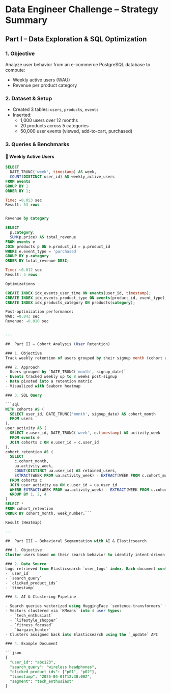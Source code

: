 # Data Engineer Challenge – Strategy Summary

## Part I – Data Exploration & SQL Optimization

### 1. Objective
Analyze user behavior from an e-commerce PostgreSQL database to compute:
- Weekly active users (WAU)
- Revenue per product category

### 2. Dataset & Setup
- Created 3 tables: `users`, `products`, `events`
- Inserted:
  - 1,000 users over 12 months
  - 20 products across 5 categories
  - 50,000 user events (viewed, add-to-cart, purchased)

### 3. Queries & Benchmarks

#### 📘 Weekly Active Users

```sql
SELECT
  DATE_TRUNC('week', timestamp) AS week,
  COUNT(DISTINCT user_id) AS weekly_active_users
FROM events
GROUP BY 1
ORDER BY 1;

Time: ~0.053 sec
Result: 53 rows


Revenue by Category

SELECT
  p.category,
  SUM(p.price) AS total_revenue
FROM events e
JOIN products p ON e.product_id = p.product_id
WHERE e.event_type = 'purchased'
GROUP BY p.category
ORDER BY total_revenue DESC;

Time: ~0.012 sec
Result: 5 rows

Optimizations

CREATE INDEX idx_events_user_time ON events(user_id, timestamp);
CREATE INDEX idx_events_product_type ON events(product_id, event_type);
CREATE INDEX idx_products_category ON products(category);

Post-optimization performance:
WAU: ~0.043 sec
Revenue: ~0.010 sec


---

##  Part II – Cohort Analysis (User Retention)

### 1. Objective
Track weekly retention of users grouped by their signup month (cohort analysis).

### 2. Approach
- Users grouped by `DATE_TRUNC('month', signup_date)`
- Events tracked weekly up to 8 weeks post-signup
- Data pivoted into a retention matrix
- Visualized with Seaborn heatmap

### 3. SQL Query

```sql
WITH cohorts AS (
  SELECT user_id, DATE_TRUNC('month', signup_date) AS cohort_month
  FROM users
),
user_activity AS (
  SELECT e.user_id, DATE_TRUNC('week', e.timestamp) AS activity_week
  FROM events e
  JOIN cohorts c ON e.user_id = c.user_id
),
cohort_retention AS (
  SELECT
    c.cohort_month,
    ua.activity_week,
    COUNT(DISTINCT ua.user_id) AS retained_users,
    EXTRACT(WEEK FROM ua.activity_week) - EXTRACT(WEEK FROM c.cohort_month) AS week_number
  FROM cohorts c
  JOIN user_activity ua ON c.user_id = ua.user_id
  WHERE EXTRACT(WEEK FROM ua.activity_week) - EXTRACT(WEEK FROM c.cohort_month) BETWEEN 0 AND 7
  GROUP BY 1, 2, 4
)
SELECT *
FROM cohort_retention
ORDER BY cohort_month, week_number;```

Result (Heatmap)

---

##  Part III – Behavioral Segmentation with AI & Elasticsearch

### 1. Objective
Cluster users based on their search behavior to identify intent-driven segments.

### 2. Data Source
Logs retrieved from Elasticsearch `user_logs` index. Each document contains:
- `user_id`
- `search_query`
- `clicked_product_ids`
- `timestamp`

### 3. AI & Clustering Pipeline

- Search queries vectorized using HuggingFace `sentence-transformers` (MiniLM-L6-v2)
- Vectors clustered via `KMeans` into 4 user types:
  - `tech_enthusiast`
  - `lifestyle_shopper`
  - `fitness_focused`
  - `bargain_hunter`
- Clusters assigned back into Elasticsearch using the `_update` API

### 4. Example Document

```json
{
  "user_id": "abc123",
  "search_query": "wireless headphones",
  "clicked_product_ids": ["p01", "p02"],
  "timestamp": "2025-04-01T12:30:00Z",
  "segment": "tech_enthusiast"
}
